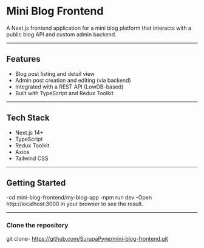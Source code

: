 # Mini Blog Frontend

A Next.js frontend application for a mini blog platform that interacts with a public blog API and custom admin backend.

---

## Features

- Blog post listing and detail view  
- Admin post creation and editing (via backend)  
- Integrated with a REST API (LowDB-based)  
- Built with TypeScript and Redux Toolkit

---

## Tech Stack

- Next.js 14+
- TypeScript
- Redux Toolkit
- Axios
- Tailwind CSS 

---

## Getting Started
-cd mini-blog-frontend/my-blog-app
-npm run dev
-Open http://localhost:3000 in your browser to see the result.

--- 

### Clone the repository

git clone- https://github.com/SurupaPyne/mini-blog-frontend.git